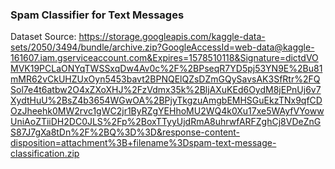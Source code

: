 ### Spam Classifier for Text Messages

Dataset Source: https://storage.googleapis.com/kaggle-data-sets/2050/3494/bundle/archive.zip?GoogleAccessId=web-data@kaggle-161607.iam.gserviceaccount.com&Expires=1578510118&Signature=dictdVOMVK19PCLaONYqTWSSxqDw4Av0c%2F%2BPseqR7YD5pj53YN9E%2Bu81mMR62vCkUHZUxOyn5453bavt2BPNQElQZsDZmGQySavsAK3SfRtr%2FQSol7e4t6atbw2O4xZXoXHJ%2FzVdmx35k%2BljAXuKEd6OydM8jEPnUj6v7XydtHuU%2BsZ4b3654WGwOA%2BPjyTkgzuAmgbEMHSGuEkzTNx9qfCDOzJheehk0MW2rvc1gWC2jr1ByRZgYEHhoMU2WQ4k0Xu17xe5WAyfVYowwUniAoZTiiDH2DC0JLS%2Fp%2BoxTTyyUjdRmA8uhrwfARFZghCj8VDeZnGS87J7gXa8tDn%2F%2BQ%3D%3D&response-content-disposition=attachment%3B+filename%3Dspam-text-message-classification.zip
